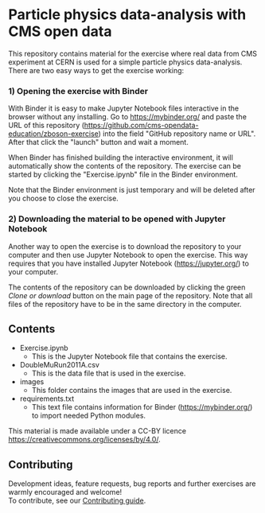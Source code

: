 # Particle physics data-analysis with CMS open data
This repository contains material for the exercise where real data from CMS experiment at CERN is used
for a simple particle physics data-analysis. There are two easy ways to get the exercise working:

### 1) Opening the exercise with Binder

With Binder it is easy to make Jupyter Notebook files interactive in the browser without any installing.
Go to <https://mybinder.org/> and paste the URL of this repository (https://github.com/cms-opendata-education/zboson-exercise)
into the field "GitHub repository name or URL". After that click the "launch" button and wait a moment.

When Binder has finished building the interactive environment, it will automatically show the contents of the repository. The
exercise can be started by clicking the "Exercise.ipynb" file in the Binder environment.

Note that the Binder environment is just temporary and will be deleted after you choose to close the exercise.

### 2) Downloading the material to be opened with Jupyter Notebook

Another way to open the exercise is to download the repository to your computer and then use Jupyter Notebook to open the 
exercise. This way requires that you have installed Jupyter Notebook (https://jupyter.org/) to your computer.

The contents of the repository can be downloaded by clicking the green _Clone or download_ button on the main page of
the repository. Note that all files of the repository have to be in the same directory in the computer.


## Contents
- Exercise.ipynb
  - This is the Jupyter Notebook file that contains the exercise.
- DoubleMuRun2011A.csv
  - This is the data file that is used in the exercise.
- images
  - This folder contains the images that are used in the exercise.
- requirements.txt
  - This text file contains information for Binder (https://mybinder.org/) to import needed Python modules.
  
This material is made available under a CC-BY licence <https://creativecommons.org/licenses/by/4.0/>.

## Contributing
Development ideas, feature requests, bug reports and further exercises are warmly encouraged and welcome! <br>
To contribute, see our [Contributing guide](https://github.com/cms-opendata-education/cms-opendata-education/blob/master/Contributing.rst).
